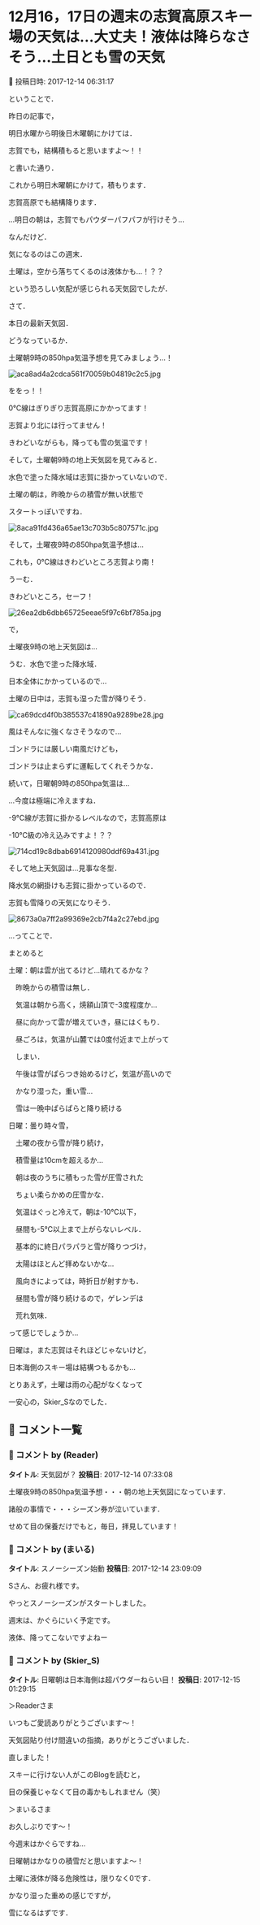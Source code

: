 # 12月16，17日の週末の志賀高原スキー場の天気は…大丈夫！液体は降らなさそう…土日とも雪の天気

📅 投稿日時: 2017-12-14 06:31:17

ということで．


昨日の記事で，


明日水曜から明後日木曜朝にかけては．


志賀でも，結構積もると思いますよ～！！


と書いた通り．


これから明日木曜朝にかけて，積もります．


志賀高原でも結構降ります．


…明日の朝は，志賀でもパウダーパフパフが行けそう…





なんだけど．


気になるのはこの週末．


土曜は，空から落ちてくるのは液体かも…！？？


という恐ろしい気配が感じられる天気図でしたが．





さて．


本日の最新天気図．


どうなっているか．


土曜朝9時の850hpa気温予想を見てみましょう…！




![aca8ad4a2cdca561f70059b04819c2c5.jpg](images/aca8ad4a2cdca561f70059b04819c2c5.jpg)




ををっ！！


0℃線はぎりぎり志賀高原にかかってます！


志賀より北には行ってません！


きわどいながらも，降っても雪の気温です！





そして，土曜朝9時の地上天気図を見てみると．


水色で塗った降水域は志賀に掛かっていないので．


土曜の朝は，昨晩からの積雪が無い状態で


スタートっぽいですね．




![8aca91fd436a65ae13c703b5c807571c.jpg](images/8aca91fd436a65ae13c703b5c807571c.jpg)







そして，土曜夜9時の850hpa気温予想は…


これも，0℃線はきわどいところ志賀より南！


うーむ．


きわどいところ，セーフ！




![26ea2db6dbb65725eeae5f97c6bf785a.jpg](images/26ea2db6dbb65725eeae5f97c6bf785a.jpg)







で，


土曜夜9時の地上天気図は…


うむ．水色で塗った降水域．


日本全体にかかっているので…


土曜の日中は，志賀も湿った雪が降りそう．




![ca69dcd4f0b385537c41890a9289be28.jpg](images/ca69dcd4f0b385537c41890a9289be28.jpg)




風はそんなに強くなさそうなので…


ゴンドラには厳しい南風だけども，


ゴンドラは止まらずに運転してくれそうかな．





続いて，日曜朝9時の850hpa気温は…


…今度は極端に冷えますね．


-9℃線が志賀に掛かるレベルなので，志賀高原は


-10℃級の冷え込みですよ！？？




![714cd19c8dbab6914120980ddf69a431.jpg](images/714cd19c8dbab6914120980ddf69a431.jpg)







そして地上天気図は…見事な冬型．


降水気の網掛けも志賀に掛かっているので．


志賀も雪降りの天気になりそう．




![8673a0a7ff2a99369e2cb7f4a2c27ebd.jpg](images/8673a0a7ff2a99369e2cb7f4a2c27ebd.jpg)







…ってことで．


まとめると





土曜：朝は雲が出てるけど…晴れてるかな？


　昨晩からの積雪は無し．


　気温は朝から高く，焼額山頂で-3度程度か…


　昼に向かって雲が増えていき，昼にはくもり．


　昼ごろは，気温が山麓では0度付近まで上がって


　しまい．


　午後は雪がぱらつき始めるけど，気温が高いので


　かなり湿った，重い雪…


　雪は一晩中ぱらぱらと降り続ける





日曜：曇り時々雪，


　土曜の夜から雪が降り続け，


　積雪量は10cmを超えるか…


　朝は夜のうちに積もった雪が圧雪された


　ちょい柔らかめの圧雪かな．


　気温はぐっと冷えて，朝は-10℃以下，


　昼間も-5℃以上まで上がらないレベル．


　基本的に終日パラパラと雪が降りつづけ，


　太陽はほとんど拝めないかな…


　風向きによっては，時折日が射すかも．


　昼間も雪が降り続けるので，ゲレンデは


　荒れ気味．





って感じでしょうか…


日曜は，また志賀はそれほどじゃないけど，


日本海側のスキー場は結構つもるかも…





とりあえず，土曜は雨の心配がなくなって


一安心の，Skier_Sなのでした．

## 💬 コメント一覧

### 💬 コメント by (Reader)
**タイトル**: 天気図が？
**投稿日**: 2017-12-14 07:33:08

土曜夜9時の850hpa気温予想・・・朝の地上天気図になっています．



諸般の事情で・・・シーズン券が泣いています．

せめて目の保養だけでもと，毎日，拝見しています！

### 💬 コメント by (まいる)
**タイトル**: スノーシーズン始動
**投稿日**: 2017-12-14 23:09:09

Sさん、お疲れ様です。

やっとスノーシーズンがスタートしました。

週末は、かぐらにいく予定です。

液体、降ってこないですよねー

### 💬 コメント by (Skier_S)
**タイトル**: 日曜朝は日本海側は超パウダーねらい目！
**投稿日**: 2017-12-15 01:29:15

＞Readerさま

いつもご愛読ありがとうございます～！

天気図貼り付け間違いの指摘，ありがとうございました．

直しました！



スキーに行けない人がこのBlogを読むと，

目の保養じゃなくて目の毒かもしれません（笑）



＞まいるさま

お久しぶりです～！

今週末はかぐらですね…

日曜朝はかなりの積雪だと思いますよ～！

土曜に液体が降る危険性は，限りなく0です．

かなり湿った重めの感じですが，

雪になるはずです．

